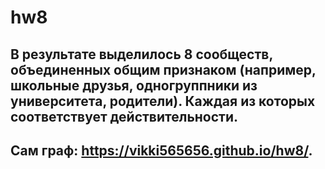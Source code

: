 # hw8
## В результате выделилось 8 сообществ, объединенных общим признаком (например, школьные друзья, одногруппники из университета, родители). Каждая из которых соответствует действительности. 
## Сам граф: https://vikki565656.github.io/hw8/.
